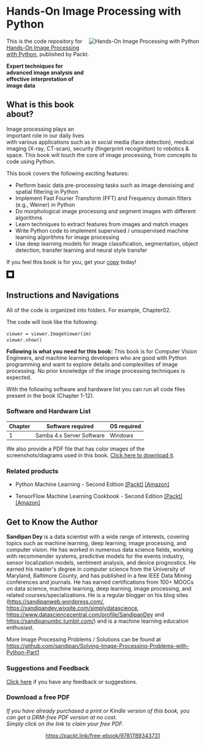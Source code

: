 


# Hands-On Image Processing with Python

<a href="https://www.packtpub.com/big-data-and-business-intelligence/hands-image-processing-python?utm_source=github&utm_medium=repository&utm_campaign=9781789343731 "><img src="https://static.packt-cdn.com/products/9781789343731/cover/smaller" alt="Hands-On Image Processing with Python" height="256px" align="right"></a>

This is the code repository for [Hands-On Image Processing with Python](https://www.packtpub.com/product/hands-on-image-processing-with-python/9781789343731), published by Packt.

**Expert techniques for advanced image analysis and effective interpretation of image data**

## What is this book about?
Image processing plays an important role in our daily lives with various applications such as in social media (face detection), medical imaging (X-ray, CT-scan), security (fingerprint recognition) to robotics &amp; space. This book will touch the core of image processing, from concepts to code using Python.

This book covers the following exciting features:
* Perform basic data pre-processing tasks such as image denoising and spatial filtering in Python 
* Implement Fast Fourier Transform (FFT) and Frequency domain filters (e.g., Weiner) in Python 
* Do morphological image processing and segment images with different algorithms 
* Learn techniques to extract features from images and match images 
* Write Python code to implement supervised / unsupervised machine learning algorithms for image processing 
* Use deep learning models for image classification, segmentation, object detection, transfer learning and neural style transfer 

If you feel this book is for you, get your [copy](https://www.amazon.com/dp/1789343739) today!

<a href="https://www.packtpub.com/?utm_source=github&utm_medium=banner&utm_campaign=GitHubBanner"><img src="https://raw.githubusercontent.com/PacktPublishing/GitHub/master/GitHub.png" 
alt="https://www.packtpub.com/" border="5" /></a>

## Instructions and Navigations
All of the code is organized into folders. For example, Chapter02.

The code will look like the following:
```
viewer = viewer.ImageViewer(im)
viewer.show()
```

**Following is what you need for this book:**
This book is for Computer Vision Engineers, and machine learning developers who are good with Python programming and want to explore details and complexities of image processing. No prior knowledge of the image processing techniques is expected.	

With the following software and hardware list you can run all code files present in the book (Chapter 1-12).
### Software and Hardware List
| Chapter | Software required | OS required |
| -------- | ------------------------------------ | ----------------------------------- |
| 1 | Samba 4.x Server Software | Windows |


We also provide a PDF file that has color images of the screenshots/diagrams used in this book. [Click here to download it](https://static.packt-cdn.com/downloads/9781789343731_ColorImages.pdf).

### Related products
* Python Machine Learning - Second Edition [[Packt]](https://www.packtpub.com/big-data-and-business-intelligence/python-machine-learning-second-edition?utm_source=github&utm_medium=repository&utm_campaign=9781787125933 ) [[Amazon]](https://www.amazon.com/dp/1787125939)

* TensorFlow Machine Learning Cookbook - Second Edition [[Packt]](https://www.packtpub.com/big-data-and-business-intelligence/tensorflow-machine-learning-cookbook-second-edition?utm_source=github&utm_medium=repository&utm_campaign=9781789131680 ) [[Amazon]](https://www.amazon.com/dp/1789131685)


## Get to Know the Author
**Sandipan Dey**
is a data scientist with a wide range of interests, covering topics such as machine learning, deep learning, image processing, and computer vision. He has worked in numerous data science fields, working with recommender systems, predictive models for the events industry, sensor localization models, sentiment analysis, and device prognostics. He earned his master's degree in computer science from the University of Maryland, Baltimore County, and has published in a few IEEE Data Mining conferences and journals. He has earned certifications from 100+ MOOCs on data science, machine learning, deep learning, image processing, and related courses/specializations. He is a regular blogger on his blog sites (https://sandipanweb.wordpress.com/, https://sandipandey.wixsite.com/simplydatascience, https://www.datasciencecentral.com/profile/SandipanDey and https://sandipanumbc.tumblr.com/) and is a machine learning education enthusiast.	

More Image Processing Problems / Solutions can be found at https://github.com/sandipan/Solving-Image-Processing-Problems-with-Python-Part1


### Suggestions and Feedback
[Click here](https://docs.google.com/forms/d/e/1FAIpQLSdy7dATC6QmEL81FIUuymZ0Wy9vH1jHkvpY57OiMeKGqib_Ow/viewform) if you have any feedback or suggestions.


### Download a free PDF

 <i>If you have already purchased a print or Kindle version of this book, you can get a DRM-free PDF version at no cost.<br>Simply click on the link to claim your free PDF.</i>
<p align="center"> <a href="https://packt.link/free-ebook/9781789343731">https://packt.link/free-ebook/9781789343731 </a> </p>